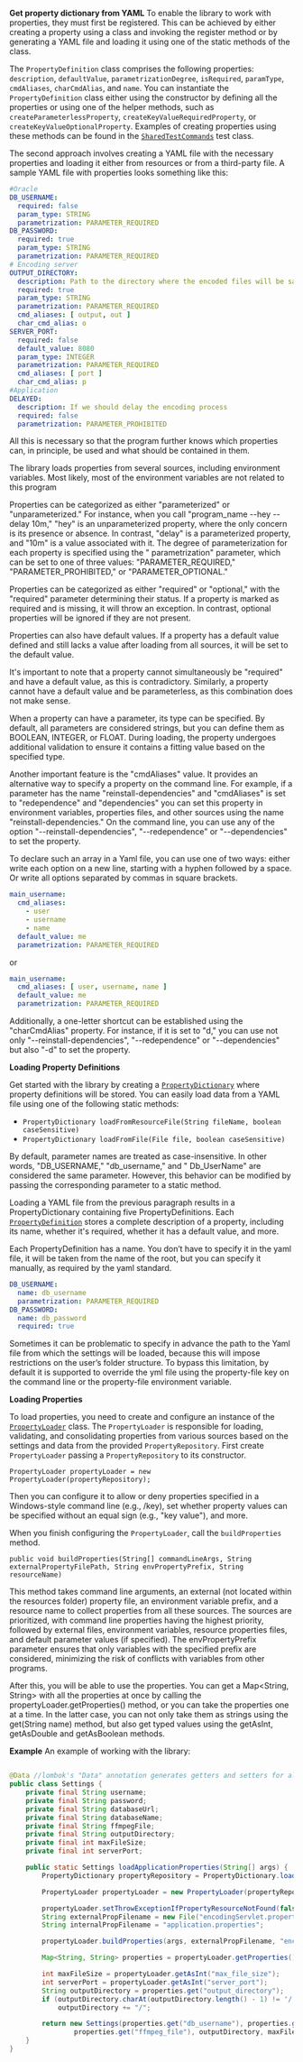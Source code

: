 **Get property dictionary from YAML**
To enable the library to work with properties, they must first be registered. This can be achieved by either creating a
property using a class
and invoking the register method or by generating a YAML file and loading it using one of the static methods of the
class.

The `PropertyDefinition` class comprises the following
properties: `description`, `defaultValue`, `parametrizationDegree`,
`isRequired`, `paramType`, `cmdAliases`, `charCmdAlias`, and `name`. You can instantiate the `PropertyDefinition` class
either using the constructor by
defining all the properties or using one of the helper methods, such
as `createParameterlessProperty`, `createKeyValueRequiredProperty`, or `createKeyValueOptionalProperty`.
Examples of creating properties using these methods can be found in
the [`SharedTestCommands`](../src/test/java/ru/xerby/propload/SharedTestCommands.java) test class.

The second approach involves creating a YAML file with the necessary properties and loading it either from resources or
from a third-party file.
A sample YAML file with properties looks something like this:

```Yaml
#Oracle
DB_USERNAME:
  required: false
  param_type: STRING
  parametrization: PARAMETER_REQUIRED
DB_PASSWORD:
  required: true
  param_type: STRING
  parametrization: PARAMETER_REQUIRED
# Encoding server
OUTPUT_DIRECTORY:
  description: Path to the directory where the encoded files will be saved
  required: true
  param_type: STRING
  parametrization: PARAMETER_REQUIRED
  cmd_aliases: [ output, out ]
  char_cmd_alias: o
SERVER_PORT:
  required: false
  default_value: 8080
  param_type: INTEGER
  parametrization: PARAMETER_REQUIRED
  cmd_aliases: [ port ]
  char_cmd_alias: p
#Application
DELAYED:
  description: If we should delay the encoding process
  required: false
  parametrization: PARAMETER_PROHIBITED
```

All this is necessary so that the program further knows which properties can, in principle, be used and what should be
contained in them.

The library loads properties from several sources, including environment variables. Most likely, most of the environment
variables are not related to this program

Properties can be categorized as either "parameterized" or "unparameterized." For instance, when you call "program_name
--hey --delay 10m,"
"hey" is an unparameterized property, where the only concern is its presence or absence. In contrast, "delay" is a
parameterized property,
and "10m" is a value associated with it. The degree of parameterization for each property is specified using the "
parametrization" parameter, which can be set to one of three values:
"PARAMETER_REQUIRED," "PARAMETER_PROHIBITED," or "PARAMETER_OPTIONAL."

Properties can be categorized as either "required" or "optional," with the "required" parameter determining their
status.
If a property is marked as required and is missing, it will throw an exception. In contrast, optional properties will be
ignored if they are not present.

Properties can also have default values. If a property has a default value defined and still lacks a value after loading
from all sources,
it will be set to the default value.

It's important to note that a property cannot simultaneously be "required" and have a default value, as this is
contradictory.
Similarly, a property cannot have a default value and be parameterless, as this combination does not make sense.

When a property can have a parameter, its type can be specified. By default, all parameters are considered strings,
but you can define them as BOOLEAN, INTEGER, or FLOAT. During loading, the property undergoes additional validation to
ensure it contains
a fitting value based on the specified type.

Another important feature is the "cmdAliases" value. It provides an alternative way to specify a property on the command
line. For example,
if a parameter has the name "reinstall-dependencies" and "cmdAliases" is set to "redependence" and "dependencies" you
can set this
property in environment variables,
properties files, and other sources using the name "reinstall-dependencies." On the command line, you can use any of the
option
"--reinstall-dependencies", "--redependence" or "--dependencies" to set the property.

To declare such an array in a Yaml file, you can use one of two ways: either write each option on a new line, starting
with a hyphen followed by a space.
Or write all options separated by commas in square brackets.

```Yaml
main_username:
  cmd_aliases:
    - user
    - username
    - name
  default_value: me
  parametrization: PARAMETER_REQUIRED
```

or

```Yaml
main_username:
  cmd_aliases: [ user, username, name ]
  default_value: me
  parametrization: PARAMETER_REQUIRED
```

Additionally, a one-letter shortcut can be established using the "charCmdAlias" property. For instance, if it is set
to "d,"
you can use not only "--reinstall-dependencies", "--redependence" or "--dependencies" but also "-d" to set the property.

**Loading Property Definitions**

Get started with the library by creating
a [`PropertyDictionary`](../src/main/java/ru/xerby/propload/PropertyDictionary.java)
where property definitions will be stored. You can easily load data from a YAML file using one of the following static
methods:

- `PropertyDictionary loadFromResourceFile(String fileName, boolean caseSensitive)`
- `PropertyDictionary loadFromFile(File file, boolean caseSensitive)`

By default, parameter names are treated as case-insensitive. In other words, "DB_USERNAME," "db_username," and "
Db_UserName" are considered the same parameter.
However, this behavior can be modified by passing the corresponding parameter to a static method.

Loading a YAML file from the previous paragraph results in a PropertyDictionary containing five PropertyDefinitions.
Each [`PropertyDefinition`](../src/main/java/ru/xerby/propload/PropertyDefinition.java) stores a complete description of
a property,
including its name, whether it's required, whether it has a default value, and more.

Each PropertyDefinition has a name. You don’t have to specify it in the yaml file, it will be taken from the name of the
root,
but you can specify it manually, as required by the yaml standard.

```yaml
DB_USERNAME:
  name: db_username
  parametrization: PARAMETER_REQUIRED
DB_PASSWORD:
  name: db_password
  required: true
```

Sometimes it can be problematic to specify in advance the path to the Yaml file from which the settings will be loaded,
because this will impose restrictions on the user’s folder structure. To bypass this limitation, by default it is
supported to override the yml file
using the property-file key on the command line or the property-file environment variable.

**Loading Properties**

To load properties, you need to create and configure an instance of
the [`PropertyLoader`](../src/main/java/ru/xerby/propload/PropertyLoader.java) class.
The `PropertyLoader` is responsible for loading, validating, and consolidating properties from various sources
based on the settings and data from the provided `PropertyRepository`. First create `PropertyLoader` passing
a `PropertyRepository` to its constructor.

`PropertyLoader propertyLoader = new PropertyLoader(propertyRepository);`

Then you can configure it to allow or deny properties specified in a Windows-style command line (e.g., /key),
set whether property values can be specified without an equal sign (e.g., "key value"), and more.

When you finish configuring the `PropertyLoader`, call the `buildProperties` method.

`public void buildProperties(String[] commandLineArgs, String externalPropertyFilePath, String envPropertyPrefix, String resourceName)`

This method takes command line arguments, an external (not located within the resources folder) property file,
an environment variable prefix, and a resource name to collect properties from all these sources. The sources are
prioritized,
with command line properties having the highest priority, followed by external files, environment variables, resource
properties files,
and default parameter values (if specified). The envPropertyPrefix parameter ensures that only variables with the
specified prefix are considered,
minimizing the risk of conflicts with variables from other programs.

After this, you will be able to use the properties. You can get a Map<String, String> with all the properties at once
by calling the propertyLoader.getProperties() method, or you can take the properties one at a time. In the latter case,
you can not only take them as strings using the get(String name) method, but also get typed values using the getAsInt,
getAsDouble and getAsBoolean methods.

**Example**
An example of working with the library:

```java

@Data //lombok's "Data" annotation generates getters and setters for all fields and all-args constructor
public class Settings {
    private final String username;
    private final String password;
    private final String databaseUrl;
    private final String databaseName;
    private final String ffmpegFile;
    private final String outputDirectory;
    private final int maxFileSize;
    private final int serverPort;

    public static Settings loadApplicationProperties(String[] args) {
        PropertyDictionary propertyRepository = PropertyDictionary.loadFromResource("properties.yaml", false);

        PropertyLoader propertyLoader = new PropertyLoader(propertyRepository);

        propertyLoader.setThrowExceptionIfPropertyResourceNotFound(false);
        String externalPropFilename = new File("encodingServlet.properties").getAbsolutePath();
        String internalPropFilename = "application.properties";

        propertyLoader.buildProperties(args, externalPropFilename, "encserv.", internalPropFilename);

        Map<String, String> properties = propertyLoader.getProperties();

        int maxFileSize = propertyLoader.getAsInt("max_file_size");
        int serverPort = propertyLoader.getAsInt("server_port");
        String outputDirectory = properties.get("output_directory");
        if (outputDirectory.charAt(outputDirectory.length() - 1) != '/')
            outputDirectory += "/";

        return new Settings(properties.get("db_username"), properties.get("db_password"), properties.get("db_url"), properties.get("db_name"),
                properties.get("ffmpeg_file"), outputDirectory, maxFileSize, serverPort);
    }
}
```